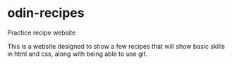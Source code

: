# odin-recipes
Practice recipe website

This is a website designed to show a few recipes that will show basic skills in html and css, along with being able to use git.